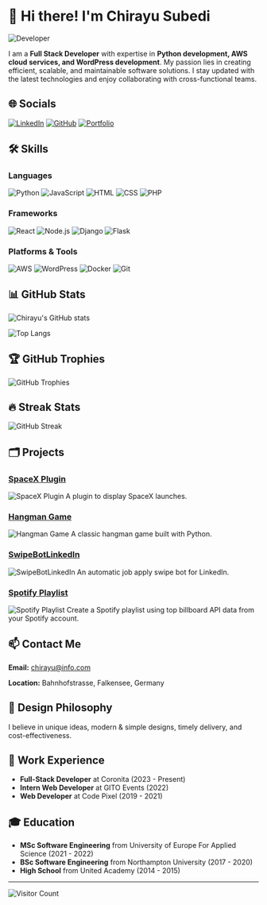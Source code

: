 # 👋 Hi there! I'm Chirayu Subedi

![Developer](https://i.giphy.com/media/v1.Y2lkPTc5MGI3NjExYWwwaHZ5MGVsMTdrbmRnZmV2NzJrOGpkYzA2OW10cjNsOTdyZHN2dSZlcD12MV9pbnRlcm5hbF9naWZfYnlfaWQmY3Q9Zw/VTtANKl0beDFQRLDTh/giphy.gif)

I am a **Full Stack Developer** with expertise in **Python development, AWS cloud services, and WordPress development**. My passion lies in creating efficient, scalable, and maintainable software solutions. I stay updated with the latest technologies and enjoy collaborating with cross-functional teams.

## 🌐 Socials

[![LinkedIn](https://img.shields.io/badge/LinkedIn-0A66C2?style=for-the-badge&logo=linkedin&logoColor=white)](https://linkedin.com/in/chirayu-subedi)
[![GitHub](https://img.shields.io/badge/GitHub-181717?style=for-the-badge&logo=github&logoColor=white)](https://github.com/ChirayuSubedi)
[![Portfolio](https://img.shields.io/badge/Portfolio-000000?style=for-the-badge&logo=vercel&logoColor=white)](https://chirayusubedi.com)

## 🛠️ Skills

### Languages
![Python](https://img.shields.io/badge/Python-3776AB?style=for-the-badge&logo=python&logoColor=white) ![JavaScript](https://img.shields.io/badge/JavaScript-F7DF1E?style=for-the-badge&logo=javascript&logoColor=black) ![HTML](https://img.shields.io/badge/HTML-E34F26?style=for-the-badge&logo=html5&logoColor=white) ![CSS](https://img.shields.io/badge/CSS-1572B6?style=for-the-badge&logo=css3&logoColor=white) ![PHP](https://img.shields.io/badge/PHP-777BB4?style=for-the-badge&logo=php&logoColor=white)

### Frameworks
![React](https://img.shields.io/badge/React-20232A?style=for-the-badge&logo=react&logoColor=61DAFB) ![Node.js](https://img.shields.io/badge/Node.js-339933?style=for-the-badge&logo=nodedotjs&logoColor=white) ![Django](https://img.shields.io/badge/Django-092E20?style=for-the-badge&logo=django&logoColor=white) ![Flask](https://img.shields.io/badge/Flask-000000?style=for-the-badge&logo=flask&logoColor=white)

### Platforms & Tools
![AWS](https://img.shields.io/badge/AWS-232F3E?style=for-the-badge&logo=amazonaws&logoColor=white) ![WordPress](https://img.shields.io/badge/WordPress-21759B?style=for-the-badge&logo=wordpress&logoColor=white) ![Docker](https://img.shields.io/badge/Docker-2496ED?style=for-the-badge&logo=docker&logoColor=white) ![Git](https://img.shields.io/badge/Git-F05032?style=for-the-badge&logo=git&logoColor=white)

## 📊 GitHub Stats

![Chirayu's GitHub stats](https://github-readme-stats.vercel.app/api?username=ChirayuSubedi&show_icons=true&theme=radical)

![Top Langs](https://github-readme-stats.vercel.app/api/top-langs/?username=ChirayuSubedi&layout=compact&theme=radical)

## 🏆 GitHub Trophies

![GitHub Trophies](https://github-profile-trophy.vercel.app/?username=ChirayuSubedi&theme=radical)

## 🔥 Streak Stats

![GitHub Streak](https://github-readme-streak-stats.herokuapp.com/?user=ChirayuSubedi&theme=radical)

## 🗂️ Projects

### [SpaceX Plugin](https://github.com/ChirayuSubedi/SpaceX-plugin)
![SpaceX Plugin](https://i.imgur.com/UXDkHSc.jpg)
A plugin to display SpaceX launches.

### [Hangman Game](https://github.com/ChirayuSubedi/hangman_game)
![Hangman Game](https://i.imgur.com/A3WZW2J.jpg)
A classic hangman game built with Python.

### [SwipeBotLinkedIn](https://github.com/ChirayuSubedi/SwipeBotLinkedIn)
![SwipeBotLinkedIn](https://i.imgur.com/MXL2bOn.jpg)
An automatic job apply swipe bot for LinkedIn.

### [Spotify Playlist](https://github.com/ChirayuSubedi/SpotifyPlaylist)
![Spotify Playlist](https://i.imgur.com/QIb1R5C.jpg)
Create a Spotify playlist using top billboard API data from your Spotify account.

## 📫 Contact Me

**Email:** chirayu@info.com

**Location:** Bahnhofstrasse, Falkensee, Germany

## 🎨 Design Philosophy

I believe in unique ideas, modern & simple designs, timely delivery, and cost-effectiveness.

## 💼 Work Experience

- **Full-Stack Developer** at Coronita (2023 - Present)
- **Intern Web Developer** at GITO Events (2022)
- **Web Developer** at Code Pixel (2019 - 2021)

## 🎓 Education

- **MSc Software Engineering** from University of Europe For Applied Science (2021 - 2022)
- **BSc Software Engineering** from Northampton University (2017 - 2020)
- **High School** from United Academy (2014 - 2015)

---

![Visitor Count](https://komarev.com/ghpvc/?username=ChirayuSubedi&color=blue)
